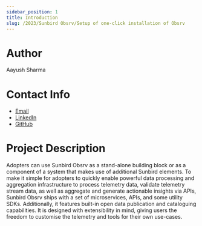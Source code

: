 ```yaml
---
sidebar_position: 1
title: Introduction
slug: /2023/Sunbird Obsrv/Setup of one-click installation of Obsrv
---
```



# Author
Aayush Sharma

# Contact Info
- [Email](mailto:aayusharma1401@gmail.com)
- [LinkedIn](https://www.linkedin.com/in/superaayush/)
- [GitHub](https://github.com/SuperAayush)

# Project Description

Adopters can use Sunbird Obsrv as a stand-alone building block or as a component of a system that makes use of additional Sunbird elements. To make it simple for adopters to quickly enable powerful data processing and aggregation infrastructure to process telemetry data, validate telemetry stream data, as well as aggregate and generate actionable insights via APIs, Sunbird Obsrv ships with a set of microservices, APIs, and some utility SDKs. Additionally, it features built-in open data publication and cataloguing capabilities. It is designed with extensibility in mind, giving users the freedom to customise the telemetry and tools for their own use-cases.

